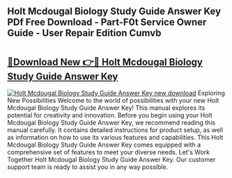 ## Holt Mcdougal Biology Study Guide Answer Key PDf Free Download - Part-F0t Service Owner Guide - User Repair Edition Cumvb

# <h2><a href="http://bc73287.oget.top/?id=Holt+Mcdougal+Biology+Study+Guide+Answer+Key">🔗Download New 👉🔴 Holt Mcdougal Biology Study Guide Answer Key</a></h2>

[![Holt Mcdougal Biology Study Guide Answer Key new download](https://i.imgur.com/5g1atiW.png)](http://bc73287.oget.top/?id=Holt+Mcdougal+Biology+Study+Guide+Answer+Key)
Exploring New Possibilities Welcome to the world of possibilities with your new Holt Mcdougal Biology Study Guide Answer Key! This manual explores its potential for creativity and innovation. Before you begin using your Holt Mcdougal Biology Study Guide Answer Key, we recommend reading this manual carefully. It contains detailed instructions for product setup, as well as information on how to use its various features and capabilities. This Holt Mcdougal Biology Study Guide Answer Key comes equipped with a comprehensive set of features to meet your diverse needs. Let's Work Together Holt Mcdougal Biology Study Guide Answer Key. Our customer support team is ready to assist you in any way possible.
